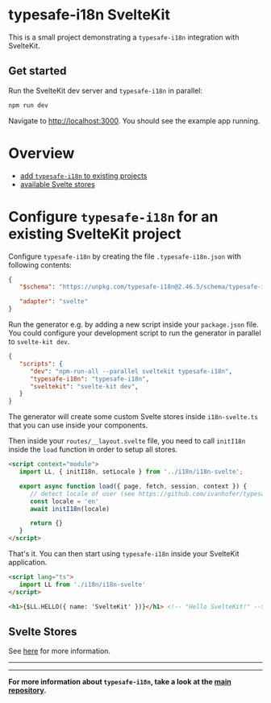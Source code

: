 # typesafe-i18n SvelteKit

This is a small project demonstrating a `typesafe-i18n` integration with SvelteKit.

## Get started

Run the SvelteKit dev server and `typesafe-i18n` in parallel:

```bash
npm run dev
```

Navigate to [http://localhost:3000](http://localhost:3000). You should see the example app running.

# Overview
 - [add `typesafe-i18n` to existing projects](#configure-typesafe-i18n-for-an-existing-sveltekit-project)
 - [available Svelte stores](#svelte-stores)


<!-- ------------------------------------------------------------------------------------------ -->
<!-- ------------------------------------------------------------------------------------------ -->
<!-- ------------------------------------------------------------------------------------------ -->

# Configure `typesafe-i18n` for an existing SvelteKit project

Configure `typesafe-i18n` by creating the file `.typesafe-i18n.json` with following contents:

```json
{
   "$schema": "https://unpkg.com/typesafe-i18n@2.46.5/schema/typesafe-i18n.json",

   "adapter": "svelte"
}
```

Run the generator e.g. by adding a new script inside your `package.json` file.
You could configure your development script to run the generator in parallel to `svelte-kit dev`.

```json
{
   "scripts": {
      "dev": "npm-run-all --parallel sveltekit typesafe-i18n",
      "typesafe-i18n": "typesafe-i18n",
      "sveltekit": "svelte-kit dev",
   }
}
```

The generator will create some custom Svelte stores inside `i18n-svelte.ts` that you can use inside your components.

Then inside your `routes/__layout.svelte` file, you need to call `initI18n` inside the `load` function in order to setup all stores.

```html
<script context="module">
   import LL, { initI18n, setLocale } from '../i18n/i18n-svelte';

   export async function load({ page, fetch, session, context }) {
      // detect locale of user (see https://github.com/ivanhofer/typesafe-i18n#locale-detection)
      const locale = 'en'
      await initI18n(locale)

      return {}
   }
</script>
```

That's it. You can then start using `typesafe-i18n` inside your SvelteKit application.

```html
<script lang="ts">
   import LL from './i18n/i18n-svelte'
</script>

<h1>{$LL.HELLO({ name: 'SvelteKit' })}</h1> <!-- "Hello SvelteKit!" -->
```

<!-- ------------------------------------------------------------------------------------------ -->
<!-- ------------------------------------------------------------------------------------------ -->
<!-- ------------------------------------------------------------------------------------------ -->

## Svelte Stores

See [here](https://github.com/ivanhofer/typesafe-i18n/tree/main/examples/svelte#stores) for more information.

---
---

**For more information about `typesafe-i18n`, take a look at the [main repository](https://github.com/ivanhofer/typesafe-i18n).**
